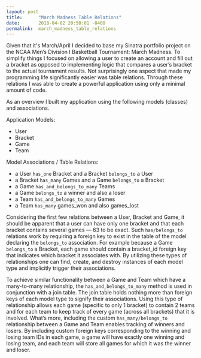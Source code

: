 ```yaml
---
layout: post
title:      "March Madness Table Relations"
date:       2018-04-02 20:50:01 -0400
permalink:  march_madness_table_relations
---
```


Given that it's March/April I decided to base my Sinatra portfolio project on the NCAA Men’s Division I Basketball Tournament:  March Madness.  To simplify things I focused on allowing a user to create an account and fill out a bracket as opposed to implementing logic that compares a user’s bracket to the actual tournament results.  Not surprisingly one aspect that made my programming life significantly easier was table relations.  Through these relations I was able to create a powerful application using only a minimal amount of code.

As an overview I built my application using the following models (classes) and associations.

Application Models:
* User
* Bracket
* Game
* Team

Model Associations / Table Relations:
* a User ```has_one``` Bracket and a Bracket ```belongs_to``` a User
* a Bracket ```has_many``` Games and a Game ```belongs_to``` a Bracket
* a Game ```has_and_belongs_to_many``` Teams
* a Game ```belongs_to``` a winner and also a loser
* a Team ```has_and_belongs_to_many``` Games
* a Team ```has_many``` games_won and also games_lost

Considering the first few relations between a User, Bracket and Game, it should be apparent that a user can have only one bracket and that each bracket contains several games — 63 to be exact.  Such ```has/belongs_to``` relations work by requiring a foreign key to exist in the table of the model declaring the ```belongs_to``` association.  For example because a Game ```belongs_to``` a Bracket, each game should contain a bracket_id foreign key that indicates which bracket it associates with.  By utilizing these types of relationships one can find, create, and destroy instances of each model type and implicitly trigger their associations.

To achieve similar functionality between a Game and Team which have a many-to-many relationship, the ```has_and_belongs_to_many``` method is used in conjunction with a join table.  The join table holds nothing more than foreign keys of each model type to signify their associations.  Using this type of relationship allows each game (specific to only 1 bracket) to contain 2 teams and for each team to keep track of every game (across all brackets) that it is involved.  What’s more, including the custom ```has_many/belongs_to``` relationship between a Game and Team enables tracking of winners and losers.  By including custom foreign keys corresponding to the winning and losing team IDs in each game, a game will have exactly one winning and losing team, and each team will store all games for which it was the winner and loser.
